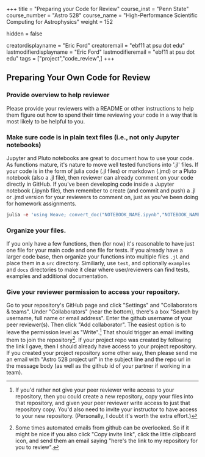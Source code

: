 +++
title = "Preparing your Code for Review"
course_inst = "Penn State"
course_number = "Astro 528"
course_name = "High-Performance Scientific Computing for Astrophysics"
weight = 152

hidden = false

creatordisplayname = "Eric Ford"
creatoremail = "ebf11 at psu dot edu"
lastmodifierdisplayname = "Eric Ford"
lastmodifieremail = "ebf11 at psu dot edu"
tags = ["project","code_review",]
+++

## Preparing Your Own Code for Review

### Provide overview to help reviewer
Please provide your reviewers with a README or other instructions to help them figure out how to spend their time reviewing your code in a way that is most likely to be helpful to you.

### Make sure code is in plain text files (i.e., not only Jupyter notebooks)
Jupyter and Pluto notebooks are great to document how to use your code.  As functions mature, it's nature to move well tested functions into '.jl' files.
If your code is in the form of julia code (.jl files) or markdown (.jmd) or a Pluto notebook (also a .jl file), then reviewer can already comment on your code directly in GitHub.  If you've been developing code inside a Jupyter notebook (.ipynb file), then remember to create (and commit and push) a .jl or .jmd version for your reviewers to comment on, just as you've been doing for homework assignments.
```julia
julia -e 'using Weave; convert_doc("NOTEBOOK_NAME.ipynb","NOTEBOOK_NAME.jmd")'
```

### Organize your files.
If you only have a few functions, then (for now) it's reasonable to have just one file for your main code and one file for tests.
If you already have a larger code base, then organize your functions into multiple files `.jl` and place them in a `src` directory.
Similiarly, use `test`, and optionally `examples` and `docs` directories to make it clear where user/reviewers can find tests, examples and additional documentation.

### Give your reviewer permission to access your repository.
Go to your repository's GitHub page and click "Settings" and "Collaborators & teams".  Under "Collaborators" (near the bottom), there's a box "Search by username, full name or email address".  Enter the github username of your peer reviewer(s).  Then click "Add collaborator".  The easiest option is to leave the permission level as "Write".[^1]  That should trigger an email inviting them to join the repository[^2].  If your project repo was created by following the link I gave, then I should already have access to your project repository.  If you created your project repository some other way, then please send me an email with "Astro 528 project url" in the subject line and the repo url in the message body (as well as the github id of your partner if working in a team).

[^1]: If you'd rather not give your peer reviewer write access to your repository, then you could create a new repository, copy your files into that repository, and given your peer reviewer write access to just that repository copy.  You'd also need to invite your instructor to have access to your new repository.  (Personally, I doubt it's worth the extra effort.)

[^2]:  Some times automated emails from github can be overlooked.  So if it might be nice if you also click "Copy invite link", click the little clipboard icon, and send them an email saying "here's the link to my repository for you to review".

<!--
### Setup Continuous Integration Testing
While it's not required for the first code submission, eventually you will want to setup continuous integration testing.  Previously, we used Travis-CI, but now I think using GitHub Actions will be easier.
-->
